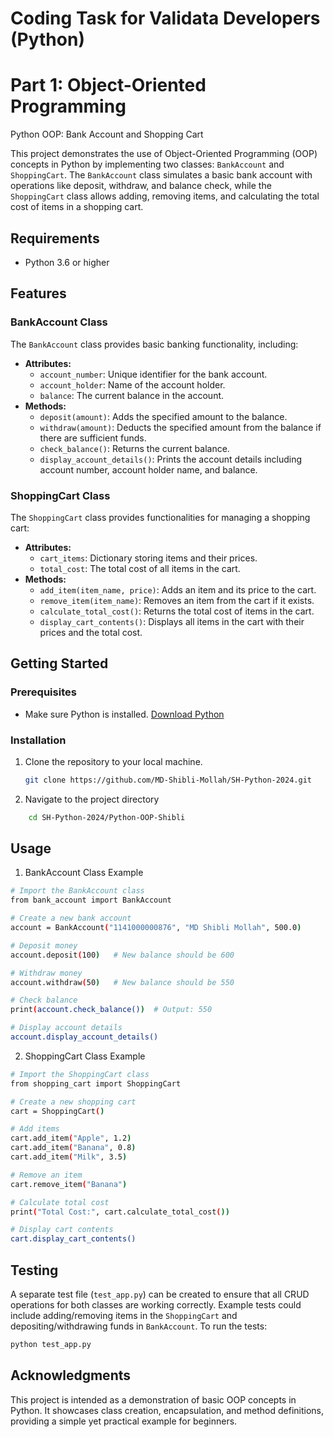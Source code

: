 # Coding Task for Validata Developers (Python)
# Part 1: Object-Oriented Programming

  Python OOP: Bank Account and Shopping Cart

This project demonstrates the use of Object-Oriented Programming (OOP) concepts in Python by implementing two classes: `BankAccount` and `ShoppingCart`. The `BankAccount` class simulates a basic bank account with operations like deposit, withdraw, and balance check, while the `ShoppingCart` class allows adding, removing items, and calculating the total cost of items in a shopping cart.

## Requirements
- Python 3.6 or higher

## Features

### BankAccount Class
The `BankAccount` class provides basic banking functionality, including:
- **Attributes:**
  - `account_number`: Unique identifier for the bank account.
  - `account_holder`: Name of the account holder.
  - `balance`: The current balance in the account.
- **Methods:**
  - `deposit(amount)`: Adds the specified amount to the balance.
  - `withdraw(amount)`: Deducts the specified amount from the balance if there are sufficient funds.
  - `check_balance()`: Returns the current balance.
  - `display_account_details()`: Prints the account details including account number, account holder name, and balance.

### ShoppingCart Class
The `ShoppingCart` class provides functionalities for managing a shopping cart:
- **Attributes:**
  - `cart_items`: Dictionary storing items and their prices.
  - `total_cost`: The total cost of all items in the cart.
- **Methods:**
  - `add_item(item_name, price)`: Adds an item and its price to the cart.
  - `remove_item(item_name)`: Removes an item from the cart if it exists.
  - `calculate_total_cost()`: Returns the total cost of items in the cart.
  - `display_cart_contents()`: Displays all items in the cart with their prices and the total cost.

## Getting Started

### Prerequisites
- Make sure Python is installed. [Download Python](https://www.python.org/downloads/)

### Installation
1. Clone the repository to your local machine.
   ```bash
   git clone https://github.com/MD-Shibli-Mollah/SH-Python-2024.git
   ```
2. Navigate to the project directory
```bash
    cd SH-Python-2024/Python-OOP-Shibli
```
## Usage
1. BankAccount Class Example
```bash
# Import the BankAccount class
from bank_account import BankAccount

# Create a new bank account
account = BankAccount("1141000000876", "MD Shibli Mollah", 500.0)

# Deposit money
account.deposit(100)   # New balance should be 600

# Withdraw money
account.withdraw(50)   # New balance should be 550

# Check balance
print(account.check_balance())  # Output: 550

# Display account details
account.display_account_details()
```

2. ShoppingCart Class Example
```bash
# Import the ShoppingCart class
from shopping_cart import ShoppingCart

# Create a new shopping cart
cart = ShoppingCart()

# Add items
cart.add_item("Apple", 1.2)
cart.add_item("Banana", 0.8)
cart.add_item("Milk", 3.5)

# Remove an item
cart.remove_item("Banana")

# Calculate total cost
print("Total Cost:", cart.calculate_total_cost())

# Display cart contents
cart.display_cart_contents()
```
## Testing
A separate test file (`test_app.py`) can be created to ensure that all CRUD operations for both classes are working correctly. Example tests could include adding/removing items in the `ShoppingCart` and depositing/withdrawing funds in `BankAccount`.
To run the tests:
```bash
python test_app.py
```
## Acknowledgments
This project is intended as a demonstration of basic OOP concepts in Python. It showcases class creation, encapsulation, and method definitions, providing a simple yet practical example for beginners.